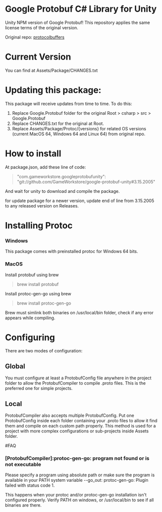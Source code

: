 # Google Protobuf C# Library for Unity

Unity NPM version of Google Protobuf! This repository applies the same license terms of the original version.

Original repo: [protocolbuffers](https://github.com/protocolbuffers/protobuf) 

# Current Version

You can find at Assets/Package/CHANGES.txt

# Updating this package:

This package will receive updates from time to time.
To do this:

1) Replace Google.Protobuf folder for the original Root > csharp > src > Google.Protobuf
2) Replace CHANGES.txt for the original at Root.
3) Replace Assets/Package/Protoc/{versions} for related OS versions (current MacOS 64, Windows 64 and Linux 64) from original repo.

# How to install

At package.json, add these line of code:
> "com.gameworkstore.googleprotobufunity": "git://github.com/GameWorkstore/google-protobuf-unity#3.15.2005"

And wait for unity to download and compile the package.

for update package for a newer version, update end of line from 3.15.2005 to any released version on Releases.

# Installing Protoc

### Windows

This package comes with preinstalled protoc for Windows 64 bits.

### MacOS

Install protobuf using brew

> brew install protobuf

Install protoc-gen-go using brew

> brew install protoc-gen-go

Brew must simlink both binaries on /usr/local/bin folder, check if any error appears while compiling.

# Configuring

There are two modes of configuration:

## Global
You must configure at least a ProtobufConfig file anywhere in the project folder to allow the ProtobufCompiler to compile .proto files.
This is the preferred one for simple projects.

## Local
ProtobufCompiler also accepts multiple ProtobufConfig.
Put one ProtobufConfig inside each folder containing your .proto files to allow it find them and compile on each custom path properly.
This method is used for a project with more complex configurations or sub-projects inside Assets folder.

#FAQ
### [ProtobufCompiler]:protoc-gen-go: program not found or is not executable
Please specify a program using absolute path or make sure the program is available in your PATH system variable
--go_out: protoc-gen-go: Plugin failed with status code 1.

This happens when your protoc and/or protoc-gen-go installation isn't configured properly. Verify PATH on windows,
or /usr/local/bin to see if all binaries are there.
